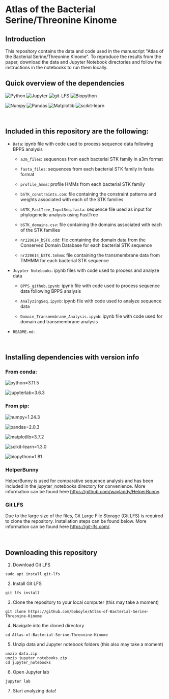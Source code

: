 <!-- This github was Made by Brady O'Boyle --> 

# Atlas of the Bacterial Serine/Threonine Kinome

  

## Introduction   

  

   


  

   

  

This repository contains the data and code used in the manuscript "Atlas of the Bacterial Serine/Threonine Kinome". To reproduce the results from the paper, download the data and Jupyter Notebook directories and follow the instructions in the notebooks to run them locally.
</br> 

   

## Quick overview of the dependencies 

![Python](https://img.shields.io/badge/Python-FFD43B?style=for-the-badge&logo=python&logoColor=blue)
![Jupyter](https://img.shields.io/badge/Jupyter-F37626.svg?&style=for-the-badge&logo=Jupyter&logoColor=white)
![git-LFS](https://img.shields.io/badge/Git%20LFS-white?style=for-the-badge&logo=Git%20LFS&logoColor=red)
![Biopython](https://img.shields.io/badge/Biopython-6495ED.svg?style=for-the-badge&logo=Biopython&logoColor=black) 

![Numpy](https://img.shields.io/badge/Numpy-777BB4?style=for-the-badge&logo=numpy&logoColor=white) 
![Pandas](https://img.shields.io/badge/Pandas-2C2D72?style=for-the-badge&logo=pandas&logoColor=white) 
![Matplotlib](https://img.shields.io/badge/Matplotlib-%23ffffff.svg?style=for-the-badge&logo=Matplotlib&logoColor=black) 
![scikit-learn](https://img.shields.io/badge/scikit--learn-%23F7931E.svg?style=for-the-badge&logo=scikit-learn&logoColor=white) 

  

   

</br> 

  

  

## Included in this repository are the following:   

  

   


- `Data`: ipynb file with code used to process sequence data following BPPS analysis

    - `a3m_files`: sequences from each bacterial STK family in a3m format

    - `fasta_files`: sequences from each bacterial STK family in fasta format
    
    - `profile_hmms`: profile HMMs from each bacterial STK family

    - `bSTK_constraints.con`: file containing the constraint patterns and weights associated with each of the STK families

    - `bSTK_FastTree_InputSeq.fasta`: sequence file used as input for phylogenetic analysis using FastTree

    - `bSTK_domains.csv`: file containing the domains associated with each of the STK families

    - `nr220614_bSTK.cdd`: file containing the domain data from the Conserved Domain Database for each bacterial STK sequence

    - `nr220614_bSTK.tmhmm`: file containing the transmembrane data from TMHMM for each bacterial STK sequence


- `Juypter Notebooks`: ipynb files with code used to process and analyze data

  

    - `BPPS_github.ipynb`: ipynb file with code used to process sequence data following BPPS analysis 
    
      
    
    - `AnalyzingSeq.ipynb`: ipynb file with code used to analyze sequence data  
    
      
    
    - `Domain_Transmembrane_Analysis.ipynb`: ipynb file with code used for domain and transmembrane analysis  

- `README.md`: 


</br> 

  


  

    

  

## Installing dependencies with version info    

  

  

### From conda:    

  

![python=3.11.5](https://img.shields.io/badge/Python-3.9.16-green)  

  

![jupyterlab=3.6.3](https://img.shields.io/badge/jupyterlab-4.0.0-blue)  

  


  

   

  

### From pip:  

  

   

  

![numpy=1.24.3](https://img.shields.io/badge/numpy-1.24.3-blue)  

  

![pandas=2.0.3](https://img.shields.io/badge/pandas-2.0.3-blue)  

  

![matplotlib=3.7.2](https://img.shields.io/badge/matplotlib-3.7.2-blue)  

  

![scikit-learn=1.3.0](https://img.shields.io/badge/scikitlearn-1.3.0-blue)  

  

![biopython=1.81](https://img.shields.io/badge/biopython-1.81-blue) 
  

### HelperBunny 

  

HelperBunny is used for comparative sequence analysis and has been included in the jupyter_notebooks directory for convenience. More information can be found here https://github.com/waylandy/HelperBunny.


### Git LFS 

  

Due to the large size of the files, Git Large File Storage (Git LFS) is required to clone the repository. Installation steps can be found below. More information can be found here https://git-lfs.com/.
  

</br> 


  

   

  

## Downloading this repository   

  
1. Download Git LFS
```   
sudo apt install git-lfs
```   

2. Install Git LFS
```   
git lfs install
```     

3. Clone the repository to your local computer (this may take a moment)
```   
git clone https://github.com/boboyle/Atlas-of-Bacterial-Serine-Threonine-Kinome
``` 

4. Navigate into the cloned directory
```   
cd Atlas-of-Bacterial-Serine-Threonine-Kinome
``` 
  
5. Unzip data and Jupyter notebook folders (this also may take a moment)
```   
unzip data.zip
unzip jupyter_notebooks.zip
cd jupyter_notebooks
```

6. Open Jupyter lab
```   
jupyter lab
``` 

7. Start analyzing data!
